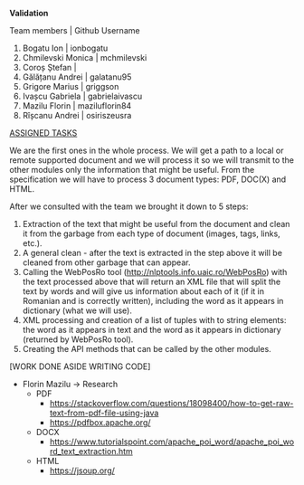 **Validation**

Team members          | Github Username

1. Bogatu Ion         | ionbogatu
2. Chmilevski Monica  | mchmilevski
3. Coroș Ștefan       | 
4. Gălățanu Andrei    | galatanu95
5. Grigore Marius     | griggson
6. Ivașcu Gabriela    | gabrielaivascu
7. Mazilu Florin      | maziluflorin84
8. Rîșcanu Andrei     | osiriszeusra

[ASSIGNED TASKS](https://docs.google.com/spreadsheets/d/101vOgeR3xXB2KoanKcJ7FK3xiMBlPWI2iqYFdDP_xeU/edit?usp=sharing)

We are the first ones in the whole process. We will get a path to a local or remote supported document and we will process it so we will transmit to the other modules only the information that might be useful. From the specification we will have to process 3 document types: PDF, DOC(X) and HTML.

After we consulted with the team we brought it down to 5 steps:
1. Extraction of the text that might be useful from the document and clean it from the garbage from each type of document (images, tags, links, etc.).
2. A general clean - after the text is extracted in the step above it will be cleaned from other garbage that can appear.
3. Calling the WebPosRo tool (http://nlptools.info.uaic.ro/WebPosRo) with the text processed above that will return an XML file that will split the text by words and will give us information about each of it (if it in Romanian and is correctly written), including the word as it appears in dictionary (what we will use).
4. XML processing and creation of a list of tuples with to string elements: the word as it appears in text and the word as it appears in dictionary (returned by WebPosRo tool).
5. Creating the API methods that can be called by the other modules.

[WORK DONE ASIDE WRITING CODE]
- Florin Mazilu -> Research
  - PDF
    - https://stackoverflow.com/questions/18098400/how-to-get-raw-text-from-pdf-file-using-java
    - https://pdfbox.apache.org/
  - DOCX
    - https://www.tutorialspoint.com/apache_poi_word/apache_poi_word_text_extraction.htm
  - HTML
    - https://jsoup.org/
